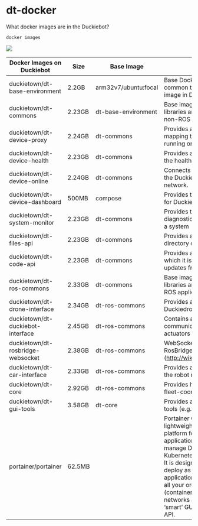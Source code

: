 # dt-docker

What docker images are in the Duckiebot?

```
docker images
```
![](https://github.com/ezrafollower/dt-kv260/blob/main/tutorials/img/dts_docker_layer.drawio.png)

| Docker Images on Duckiebot          | Size     | Base Image   | Description | Repo Link |
| ----------------------------------- | -------- | ------------ | ----------- | --------- |
| duckietown/dt-base-environment      | 2.2GB   | arm32v7/ubuntu:focal  | Base Docker image environment common to (almost) any Docker image in Duckietown. | https://github.com/duckietown/dt-base-environment |
| duckietown/dt-commons               | 2.23GB  | dt-base-environment   | Base image containing common libraries and environment setup for non-ROS  applications. | https://github.com/duckietown/dt-commons |
| duckietown/dt-device-proxy          | 2.24GB  | dt-commons            | Provides a human-friendly mapping to APIs and services running on a Duckietown device | https://github.com/duckietown/dt-device-proxy |
| duckietown/dt-device-health         | 2.23GB  | dt-commons            | Provides a RESTful API to monitor the health of a Duckietown device. | https://github.com/duckietown/dt-device-health |
| duckietown/dt-device-online         | 2.24GB  | dt-commons            | Connects a Duckietown device to the Duckietown community network. | https://github.com/duckietown/dt-device-online |
| duckietown/dt-device-dashboard      | 500MB   | compose               | Provides the on-board Dashboard for Duckietown robots | https://github.com/duckietown/dt-device-dashboard |
| duckietown/dt-system-monitor        | 2.23GB  | dt-commons            | Provides tools for generating a diagnostics report on the status of a system | https://github.com/duckietown/dt-system-monitor|
| duckietown/dt-files-api             | 2.23GB  | dt-commons            | Provides an HTTP API to the `/data` directory of a Duckietown device | https://github.com/duckietown/dt-files-api |
| duckietown/dt-code-api              | 2.23GB  | dt-commons            | Provides a RESTful API through which it is possible to receive OTA updates from Duckietown. | https://github.com/duckietown/dt-code-api |
| duckietown/dt-ros-commons           | 2.33GB  | dt-commons            | Base image containing common libraries and environment setup for ROS applications. | https://github.com/duckietown/dt-ros-commons |
| duckietown/dt-drone-interface       | 2.34GB  | dt-ros-commons        | Provides a simple interface to a Duckiedrone robot | https://github.com/duckietown/dt-drone-interface |
| duckietown/dt-duckiebot-interface   | 2.45GB  | dt-ros-commons        | Contains all the drivers needed to communicate with sensors and actuators on a Duckietown device | https://github.com/duckietown/dt-duckiebot-interface |
| duckietown/dt-rosbridge-websocket   | 2.38GB  | dt-ros-commons        | WebSocket bridge from the RosBridge suite (http://wiki.ros.org/rosbridge_suite) | https://github.com/duckietown/dt-rosbridge-websocket |
| duckietown/dt-car-interface         | 2.33GB  | dt-ros-commons        | Provides a high-level interface to the robot motion capabilities | https://github.com/duckietown/dt-car-interface |
| duckietown/dt-core                  | 2.92GB  | dt-ros-commons        | Provides high-level autonomy and fleet-coordination capabilities. | https://github.com/duckietown/dt-core |
| duckietown/dt-gui-tools             | 3.58GB  | dt-core               | Provides access to GUI-based tools (e.g., rviz, rqt_image_view) | https://github.com/duckietown/dt-gui-tools |
| portainer/portainer                 | 62.5MB  | | Portainer Community Edition is a lightweight service delivery platform for containerized applications that can be used to manage Docker, Swarm, Kubernetes and ACI environments. It is designed to be as simple to deploy as it is to use. The application allows you to manage all your orchestrator resources (containers, images, volumes, networks and more) through a ‘smart’ GUI and/or an extensive API. | https://github.com/portainer/portainer |

